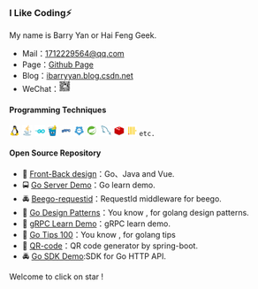 ### I Like Coding⚡

My name is Barry Yan or Hai Feng Geek. 

- Mail：1712229564@qq.com
- Page：[Github Page](https://github.com/ibarryyan/ibarryyan.github.io)
- Blog：[ibarryyan.blog.csdn.net](https://ibarryyan.blog.csdn.net)
- WeChat：<code><img height="20" src="./img/wx.png" title="Linux"/></code>

#### Programming Techniques

<code><img height="20" src="./img/linux.jpg" title="Linux"/></code>
<code><img height="20" src="./img/java.jpg" title="Java"/></code>
<code><img height="20" src="./img/go.jpg" title="Go"/></code>
<code><img height="20" src="./img/gin.jpg" title="Gin" /></code>
<code><img height="20" src="./img/grpc.jpg" title="gRPC" /></code>
<code><img height="20" src="./img/etcd.jpg" title="etcd" /></code>
<code><img height="20" src="./img/spring.jpg" title="Spring" /></code>
<code><img height="20" src="./img/mysql.jpg" title="MySQL" /></code>
<code><img height="20" src="./img/redis.jpg" title="Redis" /></code>
<code><img height="20" src="./img/clickhouse.jpg" title="Clickhouse" /></code>
<code>etc.</code>

#### Open Source Repository

- :oncoming_taxi: [Front-Back design](https://github.com/ibarryyan/front-back-design)：Go、Java and Vue.
- :oncoming_bus: [Go Server Demo](https://github.com/ibarryyan/go-server)：Go learn demo.
- :oncoming_police_car: [Beego-requestid](https://github.com/ibarryyan/beego-requestid)：RequestId middleware for beego.
- :bus: [Go Design Patterns](https://github.com/ibarryyan/go-design-patterns)：You know , for golang design patterns.
- :taxi: [gRPC Learn Demo](https://github.com/ibarryyan/grpc-learn-demo)：gRPC learn demo.
- :monorail: [Go Tips 100](https://github.com/ibarryyan/golang-tips-100)：You know , for golang tips
- :railway_car: [QR-code](https://github.com/ibarryyan/QR-code)：QR code generator by spring-boot.
- :oncoming_police_car: [Go SDK Demo](https://github.com/ibarryyan/go-http-sdk-example):SDK for Go HTTP API.

Welcome to click on star !
